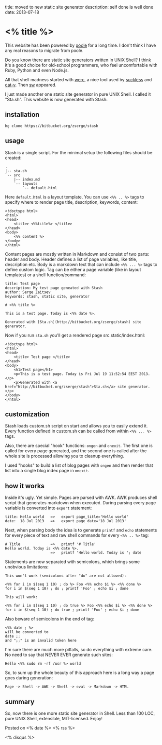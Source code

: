 title: moved to new static site generator
description: self done is well done
date: 2013-07-18

# <% title %>

This website has been powered by [poole][1] for a long time.
I don't think I have any real reasons to migrate from poole.

Do you know there are static site generators written in UNIX Shell?
I think it's a good choice for old-school programmers, who
feel uncomfortable with Ruby, Python and even Node.js.

All that shell madness started with [werc][2], a nice tool used by
[suckless][3] and [cat-v][4]. Then [sw][5] appeared.

I just made another one static site generator in pure UNIX Shell.
I called it "Sta.sh". This website is now generated with Stash.

installation
------------

	hg clone https://bitbucket.org/zserge/stash

usage
-----

Stash is a single script. For the minimal setup the following files should be
created:

	.
	|-- sta.sh
	`-- src
	    |-- index.md
	    `-- layouts
	        `-- default.html

Here `default.html` is a layout template. You can use `<%% .. %>` tags to specify
where to render page title, description, keywords, content:

	<!doctype html>
	<html>
	<head>
		<title> <%%title%> </title>
	</head>
	<body>
		<%% content %>
	</body>
	</html>

Content pages are mostly written in Markdown and consist of two parts: header
and body. Header defines a list of page variables, like title, description
etc. Body is a markdown text that can include `<%% ... %>` tags to define custom
logic. Tag can be either a page variable (like in layout templates) or a shell
function/command:

	title: Test page
	description: My test page geneated with Stash
	author: Serge Zaitsev
	keywords: stash, static site, generator

	# <%% title %>

	This is a test page. Today is <%% date %>.

	Generated with [Sta.sh](http://bitbucket.org/zserge/stash) site generator.

Now if you run `sta.sh` you'll get a rendered page src.static/index.html:

	<!doctype html>
	<html>
	<head>
		<title> Test page </title>
	</head>
	<body>
		<h1>Test page</h1>
		<p>This is a test page. Today is Fri Jul 19 11:52:54 EEST 2013.</p>
		<p>Generated with <a href="http://bitbucket.org/zserge/stash">Sta.sh</a> site generator.</p>
	</body>
	</html>

customization
-------------

Stash loads custom.sh script on start and allows you to easily extend it.
Every function defined in custom.sh can be called from within `<%% ... %>` tags.

Also, there are special "hook" functions: `ongen` and `onexit`. The first one
is called for every page generated, and the second one is called after the
whole site is processed allowing you to cleanup everything.

I used "hooks" to build a list of blog pages with `ongen` and then render that
list into a single blog index page in `onexit`.

how it works
------------

Inside it's ugly. Yet simple. Pages are parsed with AWK. AWK produces shell
script that generates markdown when executed. During parsing every page
variable is converted into `export` statement:

	title: Hello world   =>   export page_title='Hello world'
	date:  18 Jul 2013   =>   export page_date='18 Jul 2013'

Next, when parsing body the idea is to generate `printf` and `echo` statements
for every piece of text and raw shell commands for every `<%% .. %>` tag:

	# Title              =>   printf '# Title'
	Hello world. Today is <%% date %>.
	                     =>   printf 'Hello world. Today is '; date

Statements are now separated with semicolons, which brings some unobvious limitations:

	This won't work (semicolons after "do" are not allowed):

	<%% for i in $(seq 1 10) ; do %> Foo <%% echo $i %> <%% done %>
	for i in $(seq 1 10) ; do ; printf 'Foo' ; echo $i ; done

	This will work:

	<%% for i in $(seq 1 10) ; do true %> Foo <%% echo $i %> <%% done %>
	for i in $(seq 1 10) ; do true ; printf 'Foo' ; echo $i ; done

Also beware of semicolons in the end of tag:

	<%% date ; %>
	will be converted to
	date ;;
	and ";;" is an invalid token here

I'm sure there are much more pitfalls, so do everything with extreme care.
No need to say that NEVER EVER generate such sites:

	Hello <%% sudo rm -rf /usr %> world

So, to sum up the whole beauty of this approach here is a long way a page goes
during generation:

	Page -> Shell -> AWK -> Shell -> eval -> Markdown -> HTML

summary
-------

So, now there is one more static site generator in Shell. Less than 100 LOC,
pure UNIX Shell, extensible, MIT-licensed. Enjoy!

Posted on <% date %> <% rss %>

<% disqus %>

[1]: https://bitbucket.org/obensonne/poole
[2]: http://werc.cat-v.org/
[3]: http://suckless.org/
[4]: http://cat-v.org/
[5]: http://nibble.develsec.org/projects/sw.html

